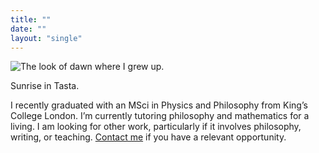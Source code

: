 ```yaml
---
title: ""
date: ""
layout: "single"
---
```


![The look of dawn where I grew up.](img/dawn-clear.jpeg)

Sunrise in Tasta.

I recently graduated with an MSci in Physics and Philosophy from King’s College London. I’m currently tutoring philosophy and mathematics for a living. I am looking for other work, particularly if it involves philosophy, writing, or teaching. [Contact me](/contact) if you have a relevant opportunity.
